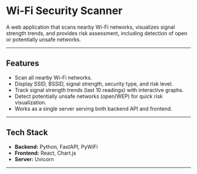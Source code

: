 # Wi-Fi Security Scanner

A web application that scans nearby Wi-Fi networks, visualizes signal strength trends, and provides risk assessment, including detection of open or potentially unsafe networks.

---

## Features

- Scan all nearby Wi-Fi networks.
- Display SSID, BSSID, signal strength, security type, and risk level.
- Track signal strength trends (last 10 readings) with interactive graphs.
- Detect potentially unsafe networks (open/WEP) for quick risk visualization.
- Works as a single server serving both backend API and frontend.

---

## Tech Stack

- **Backend:** Python, FastAPI, PyWiFi
- **Frontend:** React, Chart.js
- **Server:** Uvicorn

---

